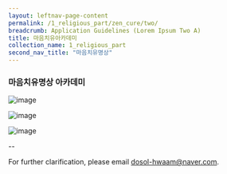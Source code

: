 ```yaml
---
layout: leftnav-page-content
permalink: /1_religious_part/zen_cure/two/
breadcrumb: Application Guidelines (Lorem Ipsum Two A) 
title: 마음치유아카데미
collection_name: 1_religious_part
second_nav_title: "마음치유명상"
---
```

### **마음치유명상 아카데미**

![image]({{site.baseurl}}/images/religious_part/s08_img_01.jpg)

![image]({{site.baseurl}}/images/religious_part/s08_img_02.jpg)

![image]({{site.baseurl}}/images/religious_part/s08_img_03.jpg)

--

For further clarification, please email [dosol-hwaam@naver.com](mailto:dosol-hwaam@naver.com).     

<!-- [years](https://www.google.com.sg/search?q=year&oq=year&aqs=chrome..69i57j69i61j0l4.326j0j4&sourceid=chrome&ie=UTF-8){:target="_blank"}  -->
